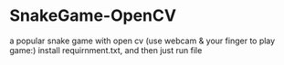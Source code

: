 # SnakeGame-OpenCV
a popular snake game with open cv (use webcam & your finger to play game:)
install requirnment.txt, and then just run file
